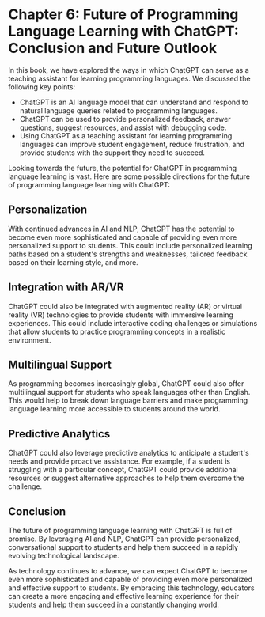 Chapter 6: Future of Programming Language Learning with ChatGPT: Conclusion and Future Outlook
==============================================================================================

In this book, we have explored the ways in which ChatGPT can serve as a teaching assistant for learning programming languages. We discussed the following key points:

* ChatGPT is an AI language model that can understand and respond to natural language queries related to programming languages.
* ChatGPT can be used to provide personalized feedback, answer questions, suggest resources, and assist with debugging code.
* Using ChatGPT as a teaching assistant for learning programming languages can improve student engagement, reduce frustration, and provide students with the support they need to succeed.

Looking towards the future, the potential for ChatGPT in programming language learning is vast. Here are some possible directions for the future of programming language learning with ChatGPT:

Personalization
---------------

With continued advances in AI and NLP, ChatGPT has the potential to become even more sophisticated and capable of providing even more personalized support to students. This could include personalized learning paths based on a student's strengths and weaknesses, tailored feedback based on their learning style, and more.

Integration with AR/VR
----------------------

ChatGPT could also be integrated with augmented reality (AR) or virtual reality (VR) technologies to provide students with immersive learning experiences. This could include interactive coding challenges or simulations that allow students to practice programming concepts in a realistic environment.

Multilingual Support
--------------------

As programming becomes increasingly global, ChatGPT could also offer multilingual support for students who speak languages other than English. This would help to break down language barriers and make programming language learning more accessible to students around the world.

Predictive Analytics
--------------------

ChatGPT could also leverage predictive analytics to anticipate a student's needs and provide proactive assistance. For example, if a student is struggling with a particular concept, ChatGPT could provide additional resources or suggest alternative approaches to help them overcome the challenge.

Conclusion
----------

The future of programming language learning with ChatGPT is full of promise. By leveraging AI and NLP, ChatGPT can provide personalized, conversational support to students and help them succeed in a rapidly evolving technological landscape.

As technology continues to advance, we can expect ChatGPT to become even more sophisticated and capable of providing even more personalized and effective support to students. By embracing this technology, educators can create a more engaging and effective learning experience for their students and help them succeed in a constantly changing world.
